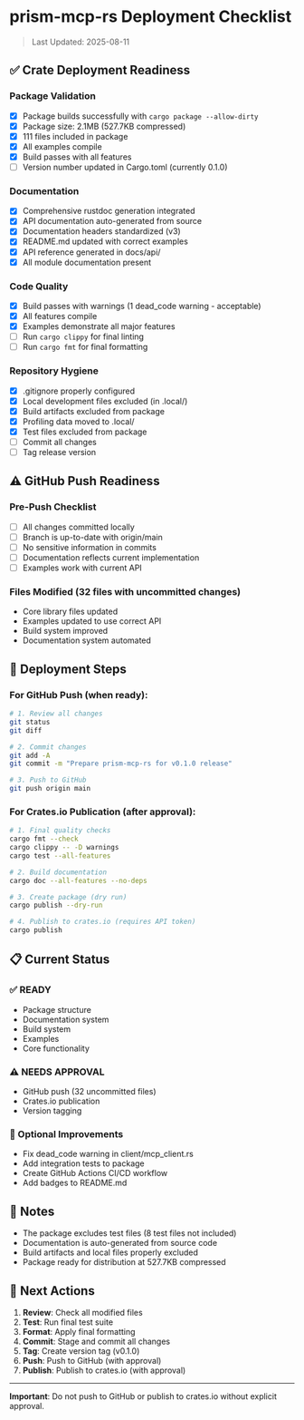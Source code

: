 # prism-mcp-rs Deployment Checklist

> Last Updated: 2025-08-11

## ✅ Crate Deployment Readiness

### Package Validation
- [x] Package builds successfully with `cargo package --allow-dirty`
- [x] Package size: 2.1MB (527.7KB compressed)
- [x] 111 files included in package
- [x] All examples compile
- [x] Build passes with all features
- [ ] Version number updated in Cargo.toml (currently 0.1.0)

### Documentation
- [x] Comprehensive rustdoc generation integrated
- [x] API documentation auto-generated from source
- [x] Documentation headers standardized (v3)
- [x] README.md updated with correct examples
- [x] API reference generated in docs/api/
- [x] All module documentation present

### Code Quality
- [x] Build passes with warnings (1 dead_code warning - acceptable)
- [x] All features compile
- [x] Examples demonstrate all major features
- [ ] Run `cargo clippy` for final linting
- [ ] Run `cargo fmt` for final formatting

### Repository Hygiene
- [x] .gitignore properly configured
- [x] Local development files excluded (in .local/)
- [x] Build artifacts excluded from package
- [x] Profiling data moved to .local/
- [x] Test files excluded from package
- [ ] Commit all changes
- [ ] Tag release version

## ⚠️ GitHub Push Readiness

### Pre-Push Checklist
- [ ] All changes committed locally
- [ ] Branch is up-to-date with origin/main
- [ ] No sensitive information in commits
- [ ] Documentation reflects current implementation
- [ ] Examples work with current API

### Files Modified (32 files with uncommitted changes)
- Core library files updated
- Examples updated to use correct API
- Build system improved
- Documentation system automated

## 🚀 Deployment Steps

### For GitHub Push (when ready):
```bash
# 1. Review all changes
git status
git diff

# 2. Commit changes
git add -A
git commit -m "Prepare prism-mcp-rs for v0.1.0 release"

# 3. Push to GitHub
git push origin main
```

### For Crates.io Publication (after approval):
```bash
# 1. Final quality checks
cargo fmt --check
cargo clippy -- -D warnings
cargo test --all-features

# 2. Build documentation
cargo doc --all-features --no-deps

# 3. Create package (dry run)
cargo publish --dry-run

# 4. Publish to crates.io (requires API token)
cargo publish
```

## 📋 Current Status

### ✅ READY
- Package structure
- Documentation system
- Build system
- Examples
- Core functionality

### ⚠️ NEEDS APPROVAL
- GitHub push (32 uncommitted files)
- Crates.io publication
- Version tagging

### 🔄 Optional Improvements
- Fix dead_code warning in client/mcp_client.rs
- Add integration tests to package
- Create GitHub Actions CI/CD workflow
- Add badges to README.md

## 📝 Notes

- The package excludes test files (8 test files not included)
- Documentation is auto-generated from source code
- Build artifacts and local files properly excluded
- Package ready for distribution at 527.7KB compressed

## 🎯 Next Actions

1. **Review**: Check all modified files
2. **Test**: Run final test suite
3. **Format**: Apply final formatting
4. **Commit**: Stage and commit all changes
5. **Tag**: Create version tag (v0.1.0)
6. **Push**: Push to GitHub (with approval)
7. **Publish**: Publish to crates.io (with approval)

---

**Important**: Do not push to GitHub or publish to crates.io without explicit approval.
